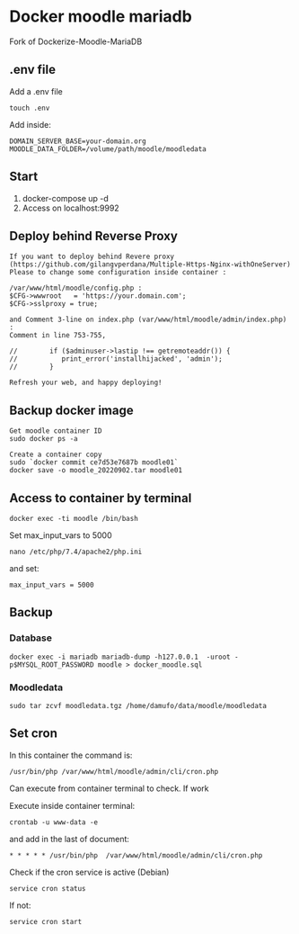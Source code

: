 # Docker moodle mariadb

Fork of Dockerize-Moodle-MariaDB

## .env file
Add a .env file
```
touch .env
```
Add inside:
```
DOMAIN_SERVER_BASE=your-domain.org
MOODLE_DATA_FOLDER=/volume/path/moodle/moodledata
```
## Start

1. docker-compose up -d
2. Access on localhost:9992


## Deploy behind Reverse Proxy
```
If you want to deploy behind Revere proxy (https://github.com/gilangvperdana/Multiple-Https-Nginx-withOneServer)
Please to change some configuration inside container :

/var/www/html/moodle/config.php :
$CFG->wwwroot   = 'https://your.domain.com';
$CFG->sslproxy = true;

and Comment 3-line on index.php (var/www/html/moodle/admin/index.php) :
Comment in line 753-755,

//        if ($adminuser->lastip !== getremoteaddr()) {
//           print_error('installhijacked', 'admin');
//        }
        
Refresh your web, and happy deploying!
```

## Backup docker image

```
Get moodle container ID 
sudo docker ps -a

Create a container copy
sudo `docker commit ce7d53e7687b moodle01`
docker save -o moodle_20220902.tar moodle01
```

## Access to container by terminal
```
docker exec -ti moodle /bin/bash
```

Set max_input_vars to 5000
```
nano /etc/php/7.4/apache2/php.ini 
```
and set:
```
max_input_vars = 5000
```

## Backup

### Database
```
docker exec -i mariadb mariadb-dump -h127.0.0.1  -uroot -p$MYSQL_ROOT_PASSWORD moodle > docker_moodle.sql
```

### Moodledata

```
sudo tar zcvf moodledata.tgz /home/damufo/data/moodle/moodledata
```

## Set cron

In this container the command is:

```
/usr/bin/php /var/www/html/moodle/admin/cli/cron.php
```

Can execute from container terminal to check. If work

Execute inside container terminal:

```
crontab -u www-data -e
```

and add in the last of document:
```
* * * * * /usr/bin/php  /var/www/html/moodle/admin/cli/cron.php
```

Check if the cron service is active (Debian)
```
service cron status
```

If not:
```
service cron start
```


